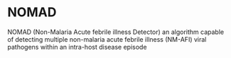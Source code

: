 # NOMAD
NOMAD (Non-Malaria Acute febrile illness Detector) an algorithm capable of detecting multiple non-malaria acute febrile illness (NM-AFI) viral pathogens within an intra-host disease episode
